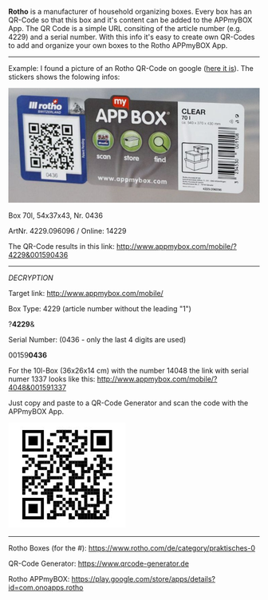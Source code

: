 **Rotho** is a manufacturer of household organizing boxes. Every box has an QR-Code so that this box and it's content can be added to the APPmyBOX App.
The QR Code is a simple URL consiting of the article number (e.g. 4229) and a serial number.
With this info it's easy to create own QR-Codes to add and organize your own boxes to the Rotho APPmyBOX App.

----
Example:
I found a picture of an Rotho QR-Code on google ([here it is](https://www.lavendelblog.de/wp-content/uploads/2016/12/rotho-aufbewahrungsbox-1536x1024.jpg)). The stickers shows the folowing infos:

![Image](https://github.com/256FF/RothoQR-hack/blob/master/QR.jpg?raw=true)

Box 70l, 54x37x43, Nr. 0436

ArtNr. 4229.096096 / Online: 14229

The QR-Code results in this link: http://www.appmybox.com/mobile/?4229&001590436

----
*DECRYPTION*

Target link: http://www.appmybox.com/mobile/

Box Type: 4229 (article number without the leading "1")

?**4229**&

Serial Number: (0436 - only the last 4 digits are used)

00159**0436**

For the 10l-Box (36x26x14 cm) with the number 14048 the link with serial numer 1337 looks like this:
http://www.appmybox.com/mobile/?4048&001591337

Just copy and paste to a QR-Code Generator and scan the code with the APPmyBOX App.

![Image](https://github.com/256FF/RothoQR-hack/blob/master/10l.jpg?raw=true)

----
Rotho Boxes (for the #): https://www.rotho.com/de/category/praktisches-0

QR-Code Generator: https://www.qrcode-generator.de

Rotho APPmyBOX: https://play.google.com/store/apps/details?id=com.onoapps.rotho
